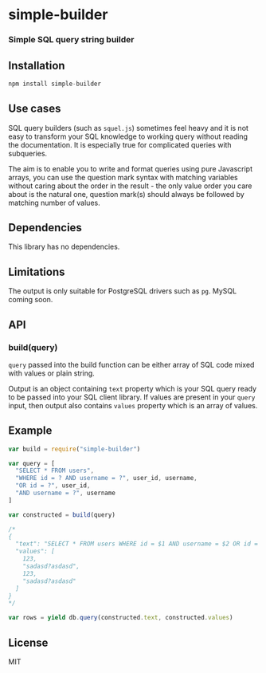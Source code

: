 # simple-builder

### Simple SQL query string builder

## Installation

```javascript
npm install simple-builder
```

## Use cases
SQL query builders (such as `squel.js`) sometimes feel heavy and it is not easy to transform your SQL knowledge to working query without reading the documentation. It is especially true for complicated queries with subqueries.

The aim is to enable you to write and format queries using pure Javascript arrays, you can use the question mark syntax with matching variables without caring about the order in the result - the only value order you care about is the natural one, question mark(s) should always be followed by matching number of values.

## Dependencies

This library has no dependencies.

## Limitations

The output is only suitable for PostgreSQL drivers such as `pg`. MySQL coming soon.

## API

### build(query)
`query` passed into the build function can be either array of SQL code mixed with values or plain string.

Output is an object containing `text` property which is your SQL query ready to be passed into your SQL client library. If values are present in your `query` input, then output also contains `values` property which is an array of values.


## Example

```javascript
var build = require("simple-builder")

var query = [
  "SELECT * FROM users",
  "WHERE id = ? AND username = ?", user_id, username,
  "OR id = ?", user_id,
  "AND username = ?", username
]

var constructed = build(query)

/*
{
  "text": "SELECT * FROM users WHERE id = $1 AND username = $2 OR id = $3 AND username = $4",
  "values": [
    123,
    "sadasd?asdasd",
    123,
    "sadasd?asdasd"
  ]
}
*/

var rows = yield db.query(constructed.text, constructed.values)

```

## License

MIT